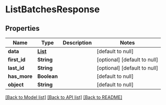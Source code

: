 # ListBatchesResponse
## Properties

| Name | Type | Description | Notes |
|------------ | ------------- | ------------- | -------------|
| **data** | [**List**](Batch.md) |  | [default to null] |
| **first\_id** | **String** |  | [optional] [default to null] |
| **last\_id** | **String** |  | [optional] [default to null] |
| **has\_more** | **Boolean** |  | [default to null] |
| **object** | **String** |  | [default to null] |

[[Back to Model list]](../README.md#documentation-for-models) [[Back to API list]](../README.md#documentation-for-api-endpoints) [[Back to README]](../README.md)


